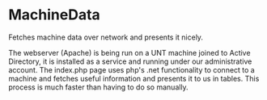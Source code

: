 MachineData
===========

Fetches machine data over network and presents it nicely.

The webserver (Apache) is being run on a UNT machine joined to Active Directory, it is installed as a service and running under our administrative account. The index.php page uses php's .net functionality to connect to a machine and fetches useful information and presents it to us in tables. This process is much faster than having to do so manually.
